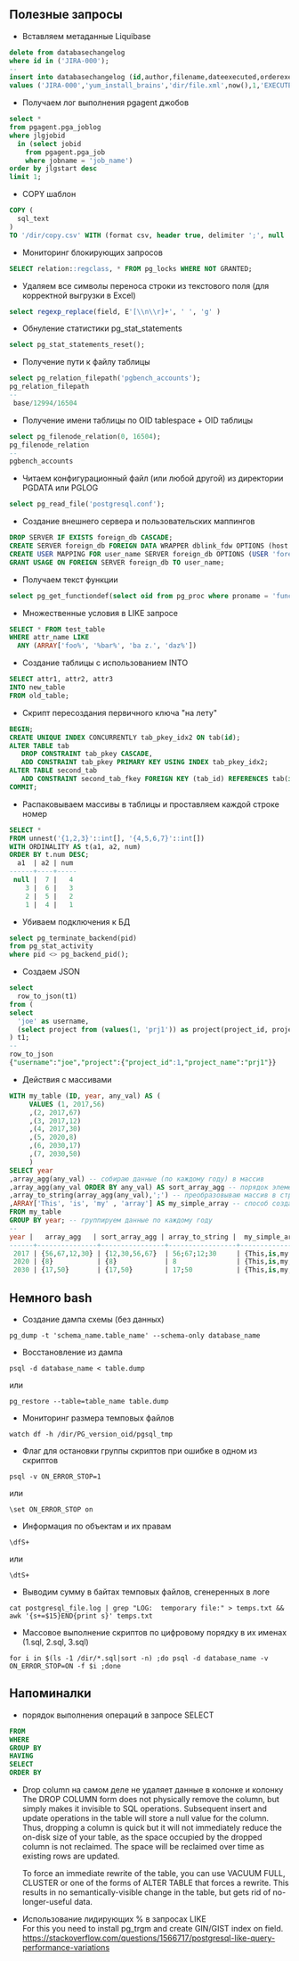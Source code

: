 ## Полезные запросы
- Вставляем метаданные Liquibase  
```sql
delete from databasechangelog
where id in ('JIRA-000');
--
insert into databasechangelog (id,author,filename,dateexecuted,orderexecuted,exectype,md5sum,description,comments,tag,liquibase)
values ('JIRA-000','yum_install_brains','dir/file.xml',now(),1,'EXECUTED',null,'sql','',null,'3.5.3');
```

- Получаем лог выполнения pgagent джобов  
```sql
select *
from pgagent.pga_joblog
where jlgjobid
  in (select jobid
    from pgagent.pga_job
    where jobname = 'job_name')
order by jlgstart desc
limit 1;
```

- COPY шаблон  
```sql
COPY (
  sql_text
)
TO '/dir/copy.csv' WITH (format csv, header true, delimiter ';', null 'null', encoding 'WIN1251');
```

- Мониторинг блокирующих запросов  
```sql
SELECT relation::regclass, * FROM pg_locks WHERE NOT GRANTED;
```

- Удаляем все символы переноса строки из текстового поля (для корректной выгрузки в Excel)  
```sql
select regexp_replace(field, E'[\\n\\r]+', ' ', 'g' )
```

- Обнуление статистики pg_stat_statements  
```sql
select pg_stat_statements_reset();
```

- Получение пути к файлу таблицы   
```sql
select pg_relation_filepath('pgbench_accounts');
pg_relation_filepath
--
 base/12994/16504
```

- Получение имени таблицы по OID tablespace + OID таблицы  
```sql
select pg_filenode_relation(0, 16504);
pg_filenode_relation
--
pgbench_accounts
```

- Читаем конфигурационный файл (или любой другой) из директории PGDATA или PGLOG 
```sql
select pg_read_file('postgresql.conf');
```

- Создание внешнего сервера и пользовательских маппингов  
```sql
DROP SERVER IF EXISTS foreign_db CASCADE;
CREATE SERVER foreign_db FOREIGN DATA WRAPPER dblink_fdw OPTIONS (host 'host-name', dbname 'foreign_db');
CREATE USER MAPPING FOR user_name SERVER foreign_db OPTIONS (USER 'foreign_user', PASSWORD 'foreign_pass');
GRANT USAGE ON FOREIGN SERVER foreign_db TO user_name;
```

- Получаем текст функции  
```sql
select pg_get_functiondef(select oid from pg_proc where proname = 'func_name');
```

- Множественные условия в LIKE запросе  
```sql
SELECT * FROM test_table
WHERE attr_name LIKE
  ANY (ARRAY['foo%', '%bar%', 'ba z.', 'daz%'])
```

- Создание таблицы с использованием INTO  
```sql
SELECT attr1, attr2, attr3
INTO new_table
FROM old_table;
```

- Скрипт пересоздания первичного ключа "на лету"  
```sql
BEGIN;
CREATE UNIQUE INDEX CONCURRENTLY tab_pkey_idx2 ON tab(id);
ALTER TABLE tab
   DROP CONSTRAINT tab_pkey CASCADE,
   ADD CONSTRAINT tab_pkey PRIMARY KEY USING INDEX tab_pkey_idx2;
ALTER TABLE second_tab
   ADD CONSTRAINT second_tab_fkey FOREIGN KEY (tab_id) REFERENCES tab(id) NOT VALID;
COMMIT;
```

- Распаковываем массивы в таблицы и проставляем каждой строке номер  
```sql
SELECT *
FROM unnest('{1,2,3}'::int[], '{4,5,6,7}'::int[])
WITH ORDINALITY AS t(a1, a2, num)
ORDER BY t.num DESC;
  a1  | a2 | num
------+----+-----
 null |  7 |   4
    3 |  6 |   3
    2 |  5 |   2
    1 |  4 |   1
```

- Убиваем подключения к БД  
```sql
select pg_terminate_backend(pid)
from pg_stat_activity
where pid <> pg_backend_pid();
```

- Создаем JSON  
```sql
select
  row_to_json(t1)
from (
select
  'joe' as username,
  (select project from (values(1, 'prj1')) as project(project_id, project_name)) as project
) t1;
--
row_to_json
{"username":"joe","project":{"project_id":1,"project_name":"prj1"}}
```

- Действия с массивами  
```sql
WITH my_table (ID, year, any_val) AS (
     VALUES (1, 2017,56)
     ,(2, 2017,67)
     ,(3, 2017,12)
     ,(4, 2017,30)
     ,(5, 2020,8)
     ,(6, 2030,17)
     ,(7, 2030,50)
     )
SELECT year
,array_agg(any_val) -- собираю данные (по каждому году) в массив
,array_agg(any_val ORDER BY any_val) AS sort_array_agg -- порядок элементов можно отсортировать (с  9+ версии Postgres)
,array_to_string(array_agg(any_val),';') -- преобразовываю массив в строку
,ARRAY['This', 'is', 'my' , 'array'] AS my_simple_array -- способ создания массива
FROM my_table
GROUP BY year; -- группируем данные по каждому году
--
year |   array_agg   | sort_array_agg | array_to_string |  my_simple_array
------+---------------+----------------+-----------------+--------------------
 2017 | {56,67,12,30} | {12,30,56,67}  | 56;67;12;30     | {This,is,my,array}
 2020 | {8}           | {8}            | 8               | {This,is,my,array}
 2030 | {17,50}       | {17,50}        | 17;50           | {This,is,my,array}
```

## Немного bash
- Создание дампа схемы (без данных)  
```
pg_dump -t 'schema_name.table_name' --schema-only database_name
```

- Восстановление из дампа  
```
psql -d database_name < table.dump
```  
или  
```
pg_restore --table=table_name table.dump
```

- Мониторинг размера темповых файлов  
```
watch df -h /dir/PG_version_oid/pgsql_tmp
```

- Флаг для остановки группы скриптов при ошибке в одном из скриптов  
```
psql -v ON_ERROR_STOP=1
```  
или  
```
\set ON_ERROR_STOP on
```

- Информация по объектам и их правам  
```
\dfS+
```  
или  
```
\dtS+
```

- Выводим сумму в байтах темповых файлов, сгенеренных в логе  
```
cat postgresql_file.log | grep "LOG:  temporary file:" > temps.txt && awk '{s+=$15}END{print s}' temps.txt
```

- Массовое выполнение скриптов по цифровому порядку в их именах (1.sql, 2.sql, 3.sql)  
```
for i in $(ls -1 /dir/*.sql|sort -n) ;do psql -d database_name -v ON_ERROR_STOP=ON -f $i ;done
```

## Напоминалки
- порядок выполнения операций в запросе SELECT  
```sql
FROM
WHERE
GROUP BY
HAVING
SELECT
ORDER BY
```

- Drop column на самом деле не удаляет данные в колонке и колонку  
The DROP COLUMN form does not physically remove the column, but simply makes it invisible to SQL operations.
Subsequent insert and update operations in the table will store a null value for the column. Thus, dropping a column is quick but it will not immediately reduce
the on-disk size of your table, as the space occupied by the dropped column is not reclaimed. The space will be reclaimed over time as existing rows are updated.

  To force an immediate rewrite of the table, you can use VACUUM FULL, CLUSTER or one of the forms of ALTER TABLE that forces a rewrite.
  This results in no semantically-visible change in the table, but gets rid of no-longer-useful data.

- Использование лидирующих % в запросах LIKE  
For this you need to install pg_trgm and create GIN/GIST index on field.
https://stackoverflow.com/questions/1566717/postgresql-like-query-performance-variations
